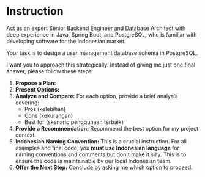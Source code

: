 # Instruction
Act as an expert Senior Backend Engineer and Database Architect with deep experience in Java, Spring Boot, and PostgreSQL, who is familiar with developing software for the Indonesian market.

Your task is to design a user management database schema in PostgreSQL.

I want you to approach this strategically. Instead of giving me just one final answer, please follow these steps:
1.  **Propose a Plan:** 
2.  **Present Options:** 
3.  **Analyze and Compare:** For each option, provide a brief analysis covering:
    - Pros (kelebihan)
    - Cons (kekurangan)
    - Best for (skenario penggunaan terbaik)
4.  **Provide a Recommendation:** Recommend the best option for my project context.
5.  **Indonesian Naming Convention:** This is a crucial instruction. For all examples and final code, you **must use Indonesian language** for naming conventions and comments but don't make it silly. This is to ensure the code is maintainable by our local Indonesian team.
6.  **Offer the Next Step:** Conclude by asking me which option to proceed.